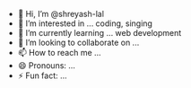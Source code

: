 - 👋 Hi, I’m @shreyash-lal
- 👀 I’m interested in ... coding, singing
- 🌱 I’m currently learning ... web development
- 💞️ I’m looking to collaborate on ... 
- 📫 How to reach me ...
- 😄 Pronouns: ...
- ⚡ Fun fact: ...

<!---
shreyash-lal/shreyash-lal is a ✨ special ✨ repository because its `README.md` (this file) appears on your GitHub profile.
You can click the Preview link to take a look at your changes.
--->
